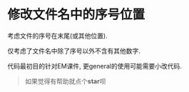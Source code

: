 # 修改文件名中的序号位置

考虑文件的序号在末尾(或其他位置).

仅考虑了文件名中除了序号以外不含有其他数字.

代码最初目的针对EM课件, 更general的使用可能需要小改代码.

> 如果觉得有帮助就点个**star**呗

